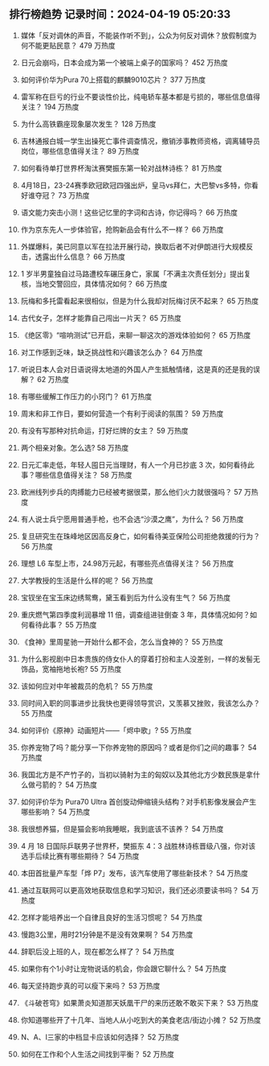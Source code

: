 
## 排行榜趋势 记录时间：2024-04-19 05:20:33
  
  1. 媒体「反对调休的声音，不能装作听不到」，公众为何反对调休？放假制度为何不能更贴民意？ 479 万热度
    
  2. 日元会崩吗，日本会成为第一个被端上桌子的国家吗？ 452 万热度
    
  3. 如何评价华为Pura 70上搭载的麒麟9010芯片？ 377 万热度
    
  4. 雷军称在巨亏的行业不要谈性价比，纯电轿车基本都是亏损的，哪些信息值得关注？ 194 万热度
    
  5. 为什么高铁霸座现象屡次发生？ 128 万热度
    
  6. 吉林通报白城一学生出操死亡事件调查情况，撤销涉事教师资格，调离辅导员岗位，哪些信息值得关注？ 89 万热度
    
  7. 如何看待单打世界杯淘汰赛樊振东第一轮对战林诗栋？ 81 万热度
    
  8. 4月18日，23-24赛季欧冠欧冠四强出炉，皇马vs拜仁，大巴黎vs多特，你看好谁夺冠？ 73 万热度
    
  9. 语文能力突击小测！这些记忆里的字词和古诗，你记得吗？ 66 万热度
    
  10. 作为京东先人一步体验官，抢购新品会有什么不一样？ 66 万热度
    
  11. 外媒爆料，美已同意以军在拉法开展行动，换取后者不对伊朗进行大规模反击，透露出什么信息？ 66 万热度
    
  12. 1 岁半男童独自过马路遭校车碾压身亡，家属「不满主次责任划分」提出复核，当地交警回应，具体情况如何？ 66 万热度
    
  13. 阮梅和多托雷看起来很相似，但是为什么我却对阮梅讨厌不起来？ 65 万热度
    
  14. 古代女子，怎样才能靠自己闯出一片天？ 65 万热度
    
  15. 《绝区零》“喧响测试”已开启，来聊一聊这次的游戏体验如何？ 65 万热度
    
  16. 对工作感到乏味，缺乏挑战性和兴趣该怎么办？ 64 万热度
    
  17. 听说日本人会对日语说得太地道的外国人产生抵触情绪，这是真的还是我的误解？ 62 万热度
    
  18. 有哪些缓解工作压力的小窍门？ 61 万热度
    
  19. 周末和非工作日，要如何营造一个有利于阅读的氛围？ 59 万热度
    
  20. 有没有写那种对抗命运，打好烂牌的女主？ 59 万热度
    
  21. 两个相亲对象。怎么选? 58 万热度
    
  22. 日元汇率走低，年轻人囤日元当理财，有人一个月已抄底 3 次，如何看待此事？哪些信息值得关注？ 58 万热度
    
  23. 欧洲线列步兵的肉搏能力已经被考据很菜，那么他们火力就很强吗？ 57 万热度
    
  24. 有人说士兵宁愿用普通手枪，也不会选“沙漠之鹰”，为什么？ 56 万热度
    
  25. 复旦研究生在珠峰地区因高反身亡，如何看待美亚保险公司拒绝救援的行为？ 56 万热度
    
  26. 理想 L6 车型上市，24.98万元起，有哪些亮点值得关注？ 56 万热度
    
  27. 大学教授的生活是什么样的呢？ 56 万热度
    
  28. 宝钗坐在宝玉床边绣鸳鸯，黛玉看到后为什么没有生气？ 56 万热度
    
  29. 重庆燃气第四季度利润暴增 11 倍，调查组进驻倒查 3 年，具体情况如何？如何看待此事？ 55 万热度
    
  30. 《食神》里周星驰一开始什么都不会，怎么当食神的？ 55 万热度
    
  31. 为什么影视剧中日本贵族的侍女仆人的穿着打扮和主人没差别，一样的发髻无饰品，宽袖拖地长袍? 55 万热度
    
  32. 该如何应对中年被裁员的危机？ 55 万热度
    
  33. 同时间入职的同事进步比我快也更得领导赏识，又羡慕又挫败，我该怎么办？ 55 万热度
    
  34. 如何评价《原神》动画短片——「烬中歌」? 55 万热度
    
  35. 你养宠物了吗？能分享一下你养宠物的原因吗？或者是你们之间的趣事？ 54 万热度
    
  36. 我国北方是不产竹子的，当初以骑射为主的匈奴以及其他北方少数民族是拿什么做弓箭的？ 54 万热度
    
  37. 如何评价华为 Pura70 Ultra 首创旋动伸缩镜头结构？对手机影像发展会产生哪些影响？ 54 万热度
    
  38. 我很想养猫，但是猫会影响我睡眠，我到底该不该养？ 54 万热度
    
  39. 4 月 18 日国际乒联男子世界杯，樊振东 4：3 战胜林诗栋晋级八强，你对该选手后续比赛有哪些期待？ 54 万热度
    
  40. 本田首批量产车型「烨 P7」发布，该汽车使用了哪些新技术？ 54 万热度
    
  41. 通过互联网可以更高效地获取信息和学习知识，我们还必须要读书吗？ 54 万热度
    
  42. 怎样才能培养出一个自律且良好的生活习惯呢？ 54 万热度
    
  43. 慢跑3公里，用时21分钟是不是没有效果啊？ 54 万热度
    
  44. 辞职后没上班的人，现在都怎么样了？ 54 万热度
    
  45. 如果你有个1小时让宠物说话的机会，你会跟它聊什么？ 54 万热度
    
  46. 每天坚持跑步真的可以瘦下来吗？ 53 万热度
    
  47. 《斗破苍穹》如果萧炎知道那天妖凰干尸的来历还敢不敢买下来？ 53 万热度
    
  48. 你知道哪些开了十几年、当地人从小吃到大的美食老店/街边小摊？ 52 万热度
    
  49. N、A、I三家的中档显卡应该如何选择？ 52 万热度
    
  50. 如何在工作和个人生活之间找到平衡？ 52 万热度
    